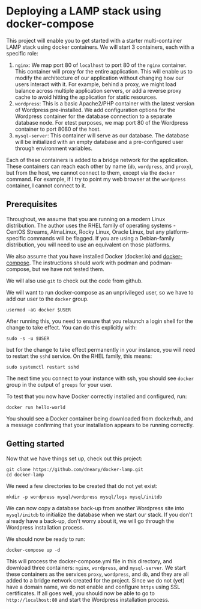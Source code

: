 # Deploying a LAMP stack using docker-compose

This project will enable you to get started with a starter multi-container LAMP stack using docker
containers. We will start 3 containers, each with a specific role:

1.  `nginx`: We map port 80 of `localhost` to port 80 of the `nginx` container. This container will
    proxy for the entire application. This will enable us to modify the architecture of our application
    without changing how our users interact with it. For example, behind a proxy, we might load balance
    across multiple application servers, or add a reverse proxy cache to avoid hitting the application
    for static resources.
2.  `wordpress`: This is a basic Apache2/PHP container with the latest version of Wordpress pre-installed.
    We add configuration options for the Wordpress container for the database connection to a separate
    database node. For etest purposes, we map port 80 of the Wordpress container to port 8080 of the host.
3.  `mysql-server`: This container will serve as our database. The database will be initialized with an
    empty database and a pre-configured user through environment variables.

Each of these containers is added to a bridge network for the application. These containers can reach
each other by name (`db`, `wordpress`, and `proxy`), but from the host, we cannot connect to them,
except via the `docker` command. For example, if I try to point my web browser at the `wordpress`
container, I cannot connect to it. 

## Prerequisites

Throughout, we assume that you are running on a modern Linux distribution. The author uses the RHEL 
family of operating systems - CentOS Streams, AlmaLinux, Rocky Linux, Oracle Linux, but any
platform-specific commands will be flagged. If you are using a Debian-family distribution, you will
need to use an equivalent on those platforms.

We also assume that you have installed Docker (docker.io) and
[docker-compose](https://github.com/docker/compose/releases). The instructions should work with
podman and podman-compose, but we have not tested them.

We will also use `git` to check out the code from github.

We will want to run docker-compose as an unprivileged user, so we have to add our user to
the `docker` group.

    usermod -aG docker $USER

After running this, you need to ensure that you relaunch a login shell for the change to take effect.
You can do this explicitly with:

    sudo -s -u $USER

but for the change to take effect permanently in your instance, you will need to restart the `sshd`
service. On the RHEL family, this means:

    sudo systemctl restart sshd

The next time you connect to your instance with ssh, you should see `docker` group in the output of
`groups` for your user.

To test that you now have Docker correctly installed and configured, run:

    docker run hello-world

You should see a Docker container being downloaded from dockerhub, and a message confirming that your
installation appears to be running correctly.

## Getting started

Now that we have things set up, check out this project:

    git clone https://github.com/dneary/docker-lamp.git
    cd docker-lamp

We need a few directories to be created that do not yet exist:

    mkdir -p wordpress mysql/wordpress mysql/logs mysql/initdb

We can now copy a database back-up from another Wordpress site into `mysql/initdb` to initialize the
database when we start our stack. If you don't already have a back-up, don't worry about it, we will
go through the Wordpress installation process.

We should now be ready to run:

    docker-compose up -d

This will process the docker-compose.yml file in this directory, and download three containers: `nginx`, 
`wordpress`, and `mysql-server`. We start these containers as the services `proxy`, `wordpress`, and `db`,
and they are all added to a bridge network created for the project. Since we do not (yet) have a domain name,
we do not enable and configure `https` using SSL certificates. If all goes well, you should now be able to
go to `http://localhost:80` and start the Wordpress installation process.
